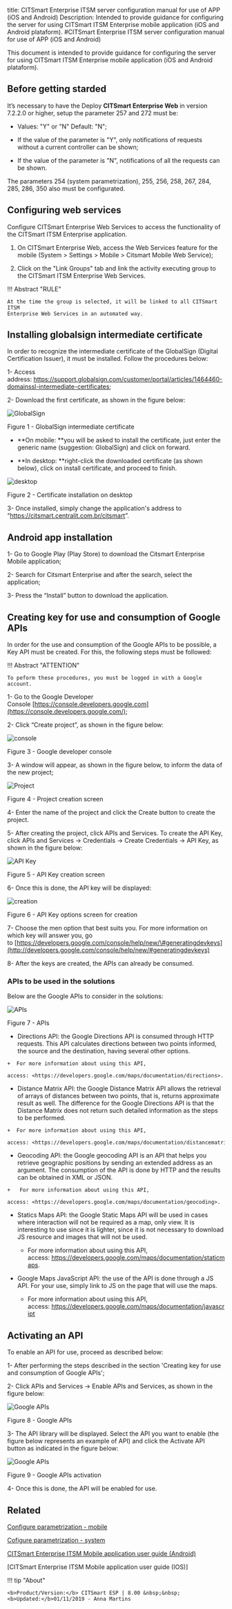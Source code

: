 title: CITSmart Enterprise ITSM server configuration manual for use of APP (iOS and Android)
Description: Intended to provide guidance for configuring the server for using CITSmart ITSM Enterprise mobile application (iOS and Android plataform).
#CITSmart Enterprise ITSM server configuration manual for use of APP (iOS and Android)

This document is intended to provide guidance for configuring the server for
using CITSmart ITSM Enterprise mobile application (iOS and Android plataform).

Before getting starded
----------------------

It’s necessary to have the Deploy **CITSmart Enterprise Web** in version 7.2.2.0
or higher, setup the parameter 257 and 272 must be:

  + Values: "Y" or "N" Default: "N";

  + If the value of the parameter is "Y", only notifications of requests without
    a current controller can be shown;

  + If the value of the parameter is "N", notifications of all the requests can
    be shown.

The parameters 254 (system parametrization), 255, 256, 258, 267, 284, 285, 286,
350 also must be configurated.

Configuring web services
------------------------

Configure CITSmart Enterprise Web Services to access the functionality of the
CITSmart ITSM Enterprise application.

1.  On CITSmart Enterprise Web, access the Web Services feature for the mobile
    (System > Settings > Mobile > Citsmart Mobile Web Service);

2.  Click on the "Link Groups" tab and link the activity executing group to the
    CITSmart ITSM Enterprise Web Services.

!!! Abstract "RULE"

    At the time the group is selected, it will be linked to all CITSmart ITSM
    Enterprise Web Services in an automated way.  

Installing globalsign intermediate certificate
----------------------------------------------

In order to recognize the intermediate certificate of the GlobalSign (Digital
Certification Issuer), it must be installed. Follow the procedures below:

1-  Access
    address: <https://support.globalsign.com/customer/portal/articles/1464460-domainssl-intermediate-certificates>;

2-  Download the first certificate, as shown in the figure below:

![GlobalSign](images/config-app-android-ios-1.png)

Figure 1 - GlobalSign intermediate certificate

  +  **On mobile: **you will be asked to install the certificate, just enter the
    generic name (suggestion: GlobalSign) and click on forward.

  +  **In desktop: **right-click the downloaded certificate (as shown below),
    click on install certificate, and proceed to finish.

![desktop](images/config-app-android-ios-2.png)

Figure 2 - Certificate installation on desktop

3-  Once installed, simply change the application's address to
    “<https://citsmart.centralit.com.br/citsmart>”.

Android app installation
------------------------

1-  Go to Google Play (Play Store) to download the Citsmart Enterprise Mobile
    application;

2-  Search for Citsmart Enterprise and after the search, select the application;

3-  Press the “Install” button to download the application.

Creating key for use and consumption of Google APIs
---------------------------------------------------

In order for the use and consumption of the Google APIs to be possible, a Key
API must be created. For this, the following steps must be followed:

!!! Abstract "ATTENTION"

    To peform these procedures, you must be logged in with a Google account.  


1-  Go to the Google Developer
    Console [https://console.developers.google.com](https://console.developers.google.com/);

2-  Click “Create project”, as shown in the figure below:

![console](images/config-app-android-ios-3.png)

Figure 3 - Google developer console

3-  A window will appear, as shown in the figure below, to inform the data of
    the new project;

![Project](images/config-app-android-ios-4.png)

Figure 4 - Project creation screen

4-  Enter the name of the project and click the Create button to create the
    project.

5-  After creating the project, click APIs and Services. To create the API Key,
    click APIs and Services → Credentials → Create Credentials → API Key, as
    shown in the figure below:

![API Key](images/config-app-android-ios-5.png)

Figure 5 - API Key creation screen

6-  Once this is done, the API key will be displayed:

![creation](images/config-app-android-ios-6.png)

Figure 6 - API Key options screen for creation

7-  Choose the men option that best suits you. For more information on which key
    will answer you, go
    to [https://developers.google.com/console/help/new/\#generatingdevkeys](http://developers.google.com/console/help/new/#generatingdevkeys)

8-  After the keys are created, the APIs can already be consumed.

### APIs to be used in the solutions

Below are the Google APIs to consider in the solutions:

![APIs](images/config-app-android-ios-7.png)

Figure 7 - APIs

 +   Directions API: the Google Directions API is consumed through HTTP
    requests. This API calculates directions between two points informed, the
    source and the destination, having several other options.

    +  For more information about using this API,
        access: <https://developers.google.com/maps/documentation/directions>.

 +   Distance Matrix API: the Google Distance Matrix API allows the retrieval
    of arrays of distances between two points, that is, returns approximate
    result as well. The difference for the Google Directions API is that the
    Distance Matrix does not return such detailed information as the steps to be
    performed.

    +  For more information about using this API,
        access: <https://developers.google.com/maps/documentation/distancematrix>.

 +   Geocoding API: the Google geocoding API is an API that helps you
    retrieve geographic positions by sending an extended address as an argument.
    The consumption of the API is done by HTTP and the results can be obtained
    in XML or JSON.

    +   For more information about using this API,
        access: <https://developers.google.com/maps/documentation/geocoding>.

+   Statics Maps API: the Google Static Maps API will be used in cases where
    interaction will not be required as a map, only view. It is interesting to
    use since it is lighter, since it is not necessary to download JS resource
    and images that will not be used.

    +   For more information about using this API,
        access: <https://developers.google.com/maps/documentation/staticmaps>.

+   Google Maps JavaScript API: the use of the API is done through a JS API.
    For your use, simply link to JS on the page that will use the maps.

    +   For more information about using this API,
        access: <https://developers.google.com/maps/documentation/javascript>

Activating an API
-----------------

To enable an API for use, proceed as described below:

1-  After performing the steps described in the section 'Creating key for use
    and consumption of Google APIs';

2-  Click APIs and Services → Enable APIs and Services, as shown in the figure
    below:

![Google APIs](images/config-app-android-ios-8.png)

Figure 8 - Google APIs

3-  The API library will be displayed. Select the API you want to enable (the
    figure below represents an example of API) and click the Activate API button
    as indicated in the figure below:

![Google APIs](images/config-app-android-ios-9.png)

Figure 9 - Google APIs activation

4-  Once this is done, the API will be enabled for use.

Related
-------

[Configure parametrization - mobile](https://docs-dev.citsmart.com/en/site/citsmart-esp-8/4-platform-administration/parameters-list/configuration-parametrization-mobile.html)

[Cofigure parametrization - system](https://docs-dev.citsmart.com/en/site/citsmart-esp-8/4-platform-administration/parameters-list/configure-parametrization-system.html)

[CITSmart Enterprise ITSM Mobile application user guide (Android)](https://docs-dev.citsmart.com/en/site/citsmart-esp-8/3-additional-features/mobile-and-field-service/apps/citsmart-app-android.html)

[CITSmart Enterprise ITSM Mobile application user guide (IOS)]


!!! tip "About"

    <b>Product/Version:</b> CITSmart ESP | 8.00 &nbsp;&nbsp;
    <b>Updated:</b>01/11/2019 - Anna Martins

